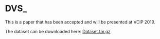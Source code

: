 # DVS_

This is a paper that has been accepted and will be presented at VCIP 2019. 

The dataset can be downloaded here: 
[Dataset.tar.gz](https://drive.google.com/open?id=19baHF_z98aLexd2S-eClpMXMEn_n39SC)
